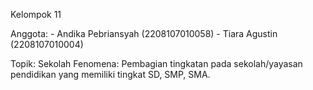 Kelompok 11

Anggota:
    - Andika Pebriansyah (2208107010058)
    - Tiara Agustin (2208107010004)
    
Topik: Sekolah
Fenomena: Pembagian tingkatan pada sekolah/yayasan pendidikan yang memiliki tingkat SD, SMP, SMA.
